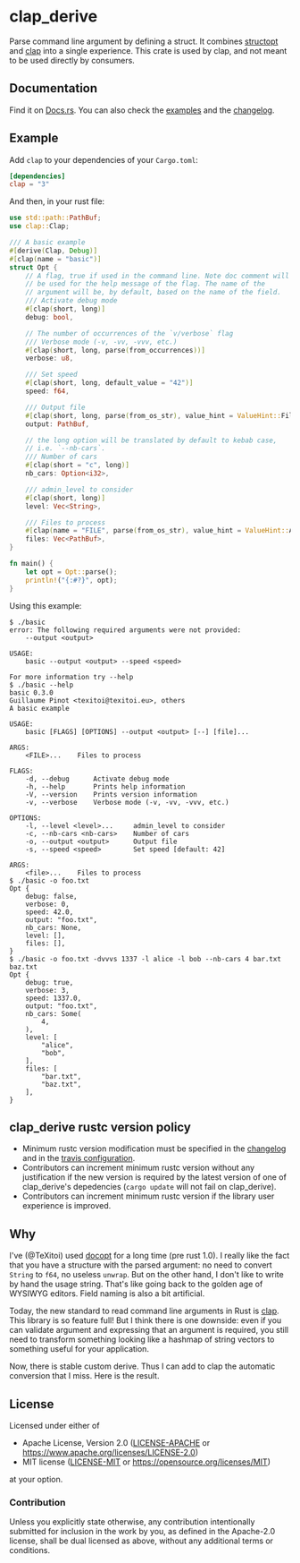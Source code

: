 # clap_derive

Parse command line argument by defining a struct.  It combines [structopt](https://github.com/TeXitoi/structopt) and [clap](https://crates.io/crates/clap) into a single experience. This crate is used by clap, and not meant to be used directly by
consumers.

## Documentation

Find it on [Docs.rs](https://docs.rs/clap_derive).  You can also check the [examples](https://github.com/clap-rs/clap/tree/master/clap_derive/examples) and the [changelog](https://github.com/clap-rs/clap/blob/master/CHANGELOG.md).

## Example

Add `clap` to your dependencies of your `Cargo.toml`:

```toml
[dependencies]
clap = "3"
```

And then, in your rust file:
```rust
use std::path::PathBuf;
use clap::Clap;

/// A basic example
#[derive(Clap, Debug)]
#[clap(name = "basic")]
struct Opt {
    // A flag, true if used in the command line. Note doc comment will
    // be used for the help message of the flag. The name of the
    // argument will be, by default, based on the name of the field.
    /// Activate debug mode
    #[clap(short, long)]
    debug: bool,

    // The number of occurrences of the `v/verbose` flag
    /// Verbose mode (-v, -vv, -vvv, etc.)
    #[clap(short, long, parse(from_occurrences))]
    verbose: u8,

    /// Set speed
    #[clap(short, long, default_value = "42")]
    speed: f64,

    /// Output file
    #[clap(short, long, parse(from_os_str), value_hint = ValueHint::FilePath)]
    output: PathBuf,

    // the long option will be translated by default to kebab case,
    // i.e. `--nb-cars`.
    /// Number of cars
    #[clap(short = "c", long)]
    nb_cars: Option<i32>,

    /// admin_level to consider
    #[clap(short, long)]
    level: Vec<String>,

    /// Files to process
    #[clap(name = "FILE", parse(from_os_str), value_hint = ValueHint::AnyPath)]
    files: Vec<PathBuf>,
}

fn main() {
    let opt = Opt::parse();
    println!("{:#?}", opt);
}
```

Using this example:
```
$ ./basic
error: The following required arguments were not provided:
    --output <output>

USAGE:
    basic --output <output> --speed <speed>

For more information try --help
$ ./basic --help
basic 0.3.0
Guillaume Pinot <texitoi@texitoi.eu>, others
A basic example

USAGE:
    basic [FLAGS] [OPTIONS] --output <output> [--] [file]...

ARGS:
    <FILE>...    Files to process

FLAGS:
    -d, --debug      Activate debug mode
    -h, --help       Prints help information
    -V, --version    Prints version information
    -v, --verbose    Verbose mode (-v, -vv, -vvv, etc.)

OPTIONS:
    -l, --level <level>...     admin_level to consider
    -c, --nb-cars <nb-cars>    Number of cars
    -o, --output <output>      Output file
    -s, --speed <speed>        Set speed [default: 42]

ARGS:
    <file>...    Files to process
$ ./basic -o foo.txt
Opt {
    debug: false,
    verbose: 0,
    speed: 42.0,
    output: "foo.txt",
    nb_cars: None,
    level: [],
    files: [],
}
$ ./basic -o foo.txt -dvvvs 1337 -l alice -l bob --nb-cars 4 bar.txt baz.txt
Opt {
    debug: true,
    verbose: 3,
    speed: 1337.0,
    output: "foo.txt",
    nb_cars: Some(
        4,
    ),
    level: [
        "alice",
        "bob",
    ],
    files: [
        "bar.txt",
        "baz.txt",
    ],
}
```

## clap_derive rustc version policy

- Minimum rustc version modification must be specified in the [changelog](https://github.com/clap-rs/clap_derive/blob/master/CHANGELOG.md) and in the [travis configuration](https://github.com/clap-rs/clap_derive/blob/master/.travis.yaml).
- Contributors can increment minimum rustc version without any justification if the new version is required by the latest version of one of clap_derive's depedencies (`cargo update` will not fail on clap_derive).
- Contributors can increment minimum rustc version if the library user experience is improved.

## Why

I've (@TeXitoi) used [docopt](https://crates.io/crates/docopt) for a long time (pre rust 1.0). I really like the fact that you have a structure with the parsed argument: no need to convert `String` to `f64`, no useless `unwrap`. But on the other hand, I don't like to write by hand the usage string. That's like going back to the golden age of WYSIWYG editors.  Field naming is also a bit artificial.

Today, the new standard to read command line arguments in Rust is [clap](https://crates.io/crates/clap).  This library is so feature full! But I think there is one downside: even if you can validate argument and expressing that an argument is required, you still need to transform something looking like a hashmap of string vectors to something useful for your application.

Now, there is stable custom derive. Thus I can add to clap the automatic conversion that I miss. Here is the result.

## License

Licensed under either of

- Apache License, Version 2.0 ([LICENSE-APACHE](LICENSE-APACHE) or <https://www.apache.org/licenses/LICENSE-2.0>)
- MIT license ([LICENSE-MIT](LICENSE-MIT) or <https://opensource.org/licenses/MIT>)

at your option.

### Contribution

Unless you explicitly state otherwise, any contribution intentionally submitted
for inclusion in the work by you, as defined in the Apache-2.0 license, shall be
dual licensed as above, without any additional terms or conditions.
